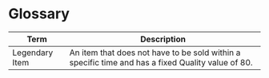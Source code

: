 # Glossary

| Term | Description |
| --- | ----------- |
| Legendary Item | An item that does not have to be sold within a specific time and has a fixed Quality value of 80. |
